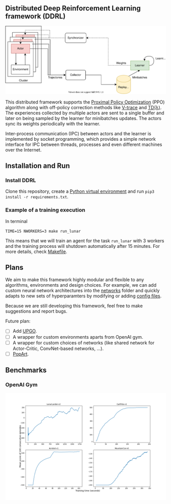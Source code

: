 ## Distributed Deep Reinforcement Learning framework (DDRL)

![Diagram](docs/ddrl.svg)

This distributed framework supports the [Proximal Policy Optimization](https://arxiv.org/abs/1707.06347) (PPO) algorithm along with off-policy correction methods like [V-trace](https://arxiv.org/abs/1802.01561) and [TD(λ)](https://en.wikipedia.org/wiki/Temporal_difference_learning#:~:text=TD%2DLambda%20is%20a%20learning,level%20of%20expert%20human%20players.). The experiences collected by multiple actors are sent to a single buffer and later on being sampled by the learner for minibatches updates. The actors sync its weights periodically with the learner.

Inter-process communication (IPC) between actors and the learner is implemented by socket programming, which provides a simple network interface for IPC between threads, processes and even different machines over the Internet.

## Installation and Run

### Install DDRL
Clone this repository, create a [Python virtual environment](https://docs.python.org/3/library/venv.html) and run `pip3 install -r requirements.txt`.

### Example of a training execution
In terminal 
```
TIME=15 NWORKERS=3 make run_lunar
```
This means that we will train an agent for the task `run_lunar` with 3 workers and the training process will shutdown automatically after 15 minutes. For more details, check [Makefile](Makefile).

## Plans

We aim to make this framework highly modular and flexible to any algorithms, environments and design choices. For example, we can add custom neural network architectures into the [networks](ddrl/networks) folder and quickly adapts to new sets of hyperparamters by modifying or adding [config files](configs).

Because we are still developing this framework, feel free to make suggestions and report bugs.

Future plan:
- [ ] Add [UPGO](https://deepmind.com/blog/article/AlphaStar-Grandmaster-level-in-StarCraft-II-using-multi-agent-reinforcement-learning).
- [ ] A wrapper for custom environments aparts from OpenAI gym.
- [ ] A wrapper for custom choices of networks (like shared network for Actor-Critic, ConvNet-based networks, ...).
- [ ] [PopArt](https://arxiv.org/abs/1809.04474).

## Benchmarks

### OpenAI Gym  
![LunarLanderContinuous-v2](docs/result.png)
